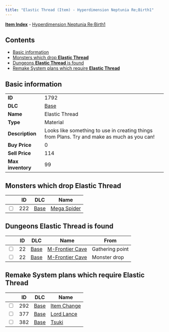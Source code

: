 ```yaml
---
title: "Elastic Thread (Item) - Hyperdimension Neptunia Re;Birth1"
---
```


[**Item Index**](/neptunia/rb1/item/index.html) - [Hyperdimension Neptunia Re;Birth1](/neptunia/rb1)

## Contents

- [Basic information](#basic-information)
- [Monsters which drop **Elastic Thread**](#monsters-which-drop-elastic-thread)
- [Dungeons **Elastic Thread** is found](#dungeons-elastic-thread-is-found)
- [Remake System plans which require **Elastic Thread**](#remake-system-plans-which-require-elastic-thread)

## Basic information

|   |   |
| -- | -- |
| **ID** | 1792 |
| **DLC** | [Base](/neptunia/rb1/dlc/1-base.html) |
| **Name** | Elastic Thread |
| **Type** | Material |
| **Description** | Looks like something to use in creating things from Plans. Try and make as much as you can! |
| **Buy Price** | 0 |
| **Sell Price** | 114 |
| **Max inventory** | 99 |


## Monsters which drop **Elastic Thread**

|    | ID | DLC | Name |
| -- | -- | --- | ---- |
| <input type="checkbox" id="rb1-monster-1-222" class="trackbox" /> | 222 | [Base](/neptunia/rb1/dlc/1-base.html) | [Mega Spider](/neptunia/rb1/monster/1-222-mega-spider.html) |


## Dungeons **Elastic Thread** is found

|    | ID | DLC | Name | From |
| -- | -- | --- | ---- | ---- |
| <input type="checkbox" id="rb1-dungeon-1-22" class="trackbox" /> | 22 | [Base](/neptunia/rb1/dlc/1-base.html) | [M-Frontier Cave](/neptunia/rb1/dungeon/1-22-m-frontier-cave.html) | Gathering point |
| <input type="checkbox" id="rb1-dungeon-1-22" class="trackbox" /> | 22 | [Base](/neptunia/rb1/dlc/1-base.html) | [M-Frontier Cave](/neptunia/rb1/dungeon/1-22-m-frontier-cave.html) | Monster drop |


## Remake System plans which require **Elastic Thread**

|    | ID | DLC | Name |
| -- | -- | --- | ---- |
| <input type="checkbox" id="rb1-quest-1-292" class="trackbox" /> | 292 | [Base](/neptunia/rb1/dlc/1-base.html) | [Item Change](/neptunia/rb1/quest/1-292-item-change.html) |
| <input type="checkbox" id="rb1-quest-1-377" class="trackbox" /> | 377 | [Base](/neptunia/rb1/dlc/1-base.html) | [Lord Lance](/neptunia/rb1/quest/1-377-lord-lance.html) |
| <input type="checkbox" id="rb1-quest-1-382" class="trackbox" /> | 382 | [Base](/neptunia/rb1/dlc/1-base.html) | [Tsuki](/neptunia/rb1/quest/1-382-tsuki.html) |
